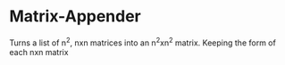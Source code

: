# Matrix-Appender
Turns a list of n<sup>2</sup>, nxn matrices into an n<sup>2</sup>xn<sup>2</sup> matrix. Keeping the form of each nxn matrix
